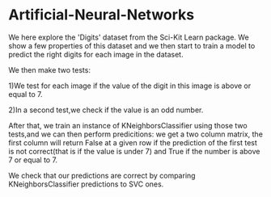 # Artificial-Neural-Networks

We here explore the 'Digits' dataset from the Sci-Kit Learn package.
We show a few properties of this dataset and we then start to train a model to predict the right digits
for each image in the dataset.

We then make two tests:

1)We test for each image if the value of the digit in this image is above or equal to 7.

2)In a second test,we check if the value is an odd number.

After that, we train an instance of KNeighborsClassifier
using those two tests,and we can then perform predicitions: we get a two column matrix, the first
column will return False at a given row if the prediction of the first test is not correct(that is if the value 
is under 7) and True if the number is above 7 or equal to 7.

We check that our predictions are correct by comparing KNeighborsClassifier predictions to SVC ones.


